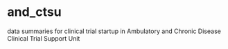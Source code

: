 # and_ctsu
data summaries for clinical trial startup in Ambulatory and Chronic Disease Clinical Trial Support Unit
